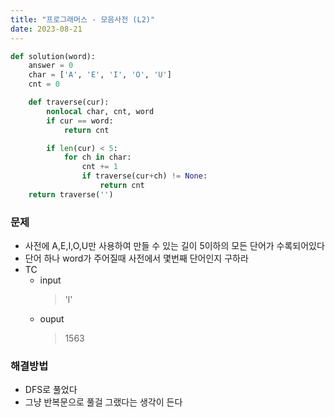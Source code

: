 ```yaml
---
title: "프로그래머스 - 모음사전 (L2)"
date: 2023-08-21
---
```


```python
def solution(word):
    answer = 0
    char = ['A', 'E', 'I', 'O', 'U']
    cnt = 0

    def traverse(cur):
        nonlocal char, cnt, word
        if cur == word:
            return cnt

        if len(cur) < 5:
            for ch in char:
                cnt += 1
                if traverse(cur+ch) != None:
                    return cnt
    return traverse('')
```

### 문제
- 사전에 A,E,I,O,U만 사용하여 만들 수 있는 길이 5이하의 모든 단어가 수록되어있다
- 단어 하나 word가 주어질때 사전에서 몇번째 단어인지 구하라
- TC
  - input
    > 'I'
  - ouput
    > 1563

### 해결방법
- DFS로 풀었다
- 그냥 반복문으로 풀걸 그랬다는 생각이 든다
